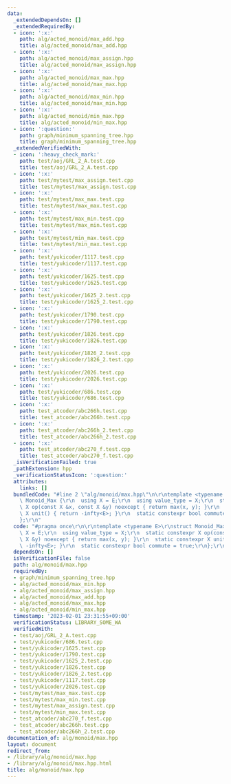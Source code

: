 ```yaml
---
data:
  _extendedDependsOn: []
  _extendedRequiredBy:
  - icon: ':x:'
    path: alg/acted_monoid/max_add.hpp
    title: alg/acted_monoid/max_add.hpp
  - icon: ':x:'
    path: alg/acted_monoid/max_assign.hpp
    title: alg/acted_monoid/max_assign.hpp
  - icon: ':x:'
    path: alg/acted_monoid/max_max.hpp
    title: alg/acted_monoid/max_max.hpp
  - icon: ':x:'
    path: alg/acted_monoid/max_min.hpp
    title: alg/acted_monoid/max_min.hpp
  - icon: ':x:'
    path: alg/acted_monoid/min_max.hpp
    title: alg/acted_monoid/min_max.hpp
  - icon: ':question:'
    path: graph/minimum_spanning_tree.hpp
    title: graph/minimum_spanning_tree.hpp
  _extendedVerifiedWith:
  - icon: ':heavy_check_mark:'
    path: test/aoj/GRL_2_A.test.cpp
    title: test/aoj/GRL_2_A.test.cpp
  - icon: ':x:'
    path: test/mytest/max_assign.test.cpp
    title: test/mytest/max_assign.test.cpp
  - icon: ':x:'
    path: test/mytest/max_max.test.cpp
    title: test/mytest/max_max.test.cpp
  - icon: ':x:'
    path: test/mytest/max_min.test.cpp
    title: test/mytest/max_min.test.cpp
  - icon: ':x:'
    path: test/mytest/min_max.test.cpp
    title: test/mytest/min_max.test.cpp
  - icon: ':x:'
    path: test/yukicoder/1117.test.cpp
    title: test/yukicoder/1117.test.cpp
  - icon: ':x:'
    path: test/yukicoder/1625.test.cpp
    title: test/yukicoder/1625.test.cpp
  - icon: ':x:'
    path: test/yukicoder/1625_2.test.cpp
    title: test/yukicoder/1625_2.test.cpp
  - icon: ':x:'
    path: test/yukicoder/1790.test.cpp
    title: test/yukicoder/1790.test.cpp
  - icon: ':x:'
    path: test/yukicoder/1826.test.cpp
    title: test/yukicoder/1826.test.cpp
  - icon: ':x:'
    path: test/yukicoder/1826_2.test.cpp
    title: test/yukicoder/1826_2.test.cpp
  - icon: ':x:'
    path: test/yukicoder/2026.test.cpp
    title: test/yukicoder/2026.test.cpp
  - icon: ':x:'
    path: test/yukicoder/686.test.cpp
    title: test/yukicoder/686.test.cpp
  - icon: ':x:'
    path: test_atcoder/abc266h.test.cpp
    title: test_atcoder/abc266h.test.cpp
  - icon: ':x:'
    path: test_atcoder/abc266h_2.test.cpp
    title: test_atcoder/abc266h_2.test.cpp
  - icon: ':x:'
    path: test_atcoder/abc270_f.test.cpp
    title: test_atcoder/abc270_f.test.cpp
  _isVerificationFailed: true
  _pathExtension: hpp
  _verificationStatusIcon: ':question:'
  attributes:
    links: []
  bundledCode: "#line 2 \"alg/monoid/max.hpp\"\n\r\ntemplate <typename E>\r\nstruct\
    \ Monoid_Max {\r\n  using X = E;\r\n  using value_type = X;\r\n  static constexpr\
    \ X op(const X &x, const X &y) noexcept { return max(x, y); }\r\n  static constexpr\
    \ X unit() { return -infty<E>; }\r\n  static constexpr bool commute = true;\r\n\
    };\r\n"
  code: "#pragma once\r\n\r\ntemplate <typename E>\r\nstruct Monoid_Max {\r\n  using\
    \ X = E;\r\n  using value_type = X;\r\n  static constexpr X op(const X &x, const\
    \ X &y) noexcept { return max(x, y); }\r\n  static constexpr X unit() { return\
    \ -infty<E>; }\r\n  static constexpr bool commute = true;\r\n};\r\n"
  dependsOn: []
  isVerificationFile: false
  path: alg/monoid/max.hpp
  requiredBy:
  - graph/minimum_spanning_tree.hpp
  - alg/acted_monoid/max_min.hpp
  - alg/acted_monoid/max_assign.hpp
  - alg/acted_monoid/max_add.hpp
  - alg/acted_monoid/max_max.hpp
  - alg/acted_monoid/min_max.hpp
  timestamp: '2023-02-01 23:31:55+09:00'
  verificationStatus: LIBRARY_SOME_WA
  verifiedWith:
  - test/aoj/GRL_2_A.test.cpp
  - test/yukicoder/686.test.cpp
  - test/yukicoder/1625.test.cpp
  - test/yukicoder/1790.test.cpp
  - test/yukicoder/1625_2.test.cpp
  - test/yukicoder/1826.test.cpp
  - test/yukicoder/1826_2.test.cpp
  - test/yukicoder/1117.test.cpp
  - test/yukicoder/2026.test.cpp
  - test/mytest/max_max.test.cpp
  - test/mytest/max_min.test.cpp
  - test/mytest/max_assign.test.cpp
  - test/mytest/min_max.test.cpp
  - test_atcoder/abc270_f.test.cpp
  - test_atcoder/abc266h.test.cpp
  - test_atcoder/abc266h_2.test.cpp
documentation_of: alg/monoid/max.hpp
layout: document
redirect_from:
- /library/alg/monoid/max.hpp
- /library/alg/monoid/max.hpp.html
title: alg/monoid/max.hpp
---
```

